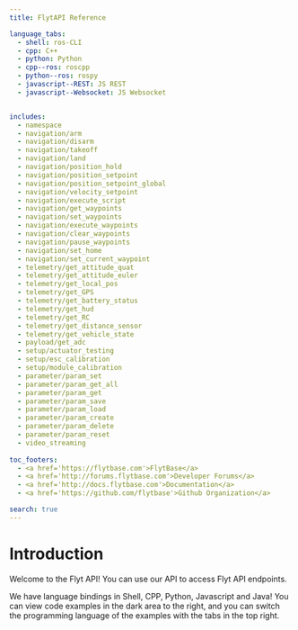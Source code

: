 ```yaml
---
title: FlytAPI Reference

language_tabs:
  - shell: ros-CLI
  - cpp: C++
  - python: Python
  - cpp--ros: roscpp
  - python--ros: rospy
  - javascript--REST: JS REST
  - javascript--Websocket: JS Websocket


includes:
  - namespace
  - navigation/arm
  - navigation/disarm
  - navigation/takeoff
  - navigation/land
  - navigation/position_hold
  - navigation/position_setpoint
  - navigation/position_setpoint_global
  - navigation/velocity_setpoint
  - navigation/execute_script
  - navigation/get_waypoints
  - navigation/set_waypoints
  - navigation/execute_waypoints
  - navigation/clear_waypoints
  - navigation/pause_waypoints
  - navigation/set_home
  - navigation/set_current_waypoint
  - telemetry/get_attitude_quat
  - telemetry/get_attitude_euler
  - telemetry/get_local_pos
  - telemetry/get_GPS
  - telemetry/get_battery_status
  - telemetry/get_hud
  - telemetry/get_RC
  - telemetry/get_distance_sensor
  - telemetry/get_vehicle_state
  - payload/get_adc
  - setup/actuator_testing
  - setup/esc_calibration
  - setup/module_calibration
  - parameter/param_set
  - parameter/param_get_all
  - parameter/param_get
  - parameter/param_save
  - parameter/param_load
  - parameter/param_create
  - parameter/param_delete
  - parameter/param_reset
  - video_streaming
  
toc_footers:
  - <a href='https://flytbase.com'>FlytBase</a>
  - <a href='http://forums.flytbase.com'>Developer Forums</a>
  - <a href='http://docs.flytbase.com'>Documentation</a>
  - <a href='https://github.com/flytbase'>Github Organization</a>

search: true
---
```


# Introduction

Welcome to the Flyt API! You can use our API to access Flyt API endpoints.

We have language bindings in Shell, CPP, Python, Javascript and Java! You can view code examples in the dark area to the right, and you can switch the programming language of the examples with the tabs in the top right.


